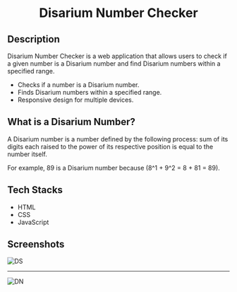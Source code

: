 # <p align="center">Disarium Number Checker</p>

## Description

Disarium Number Checker is a web application that allows users to check if a given number is a Disarium number and find Disarium numbers within a specified range.

- Checks if a number is a Disarium number.
- Finds Disarium numbers within a specified range.
- Responsive design for multiple devices.

## What is a Disarium Number?

A Disarium number is a number defined by the following process: sum of its digits each raised to the power of its respective position is equal to the number itself.

For example, 89 is a Disarium number because \(8^1 + 9^2 = 8 + 81 = 89\).

## Tech Stacks

- HTML
- CSS
- JavaScript

## Screenshots

![DS](https://github.com/Rakesh9100/CalcDiverse/assets/125949765/d998235e-3c00-457e-87f4-c6fe47205cbe)

<hr>


![DN](https://github.com/Rakesh9100/CalcDiverse/assets/125949765/9b7ede93-e02a-4491-9560-0373ef8a1848)
